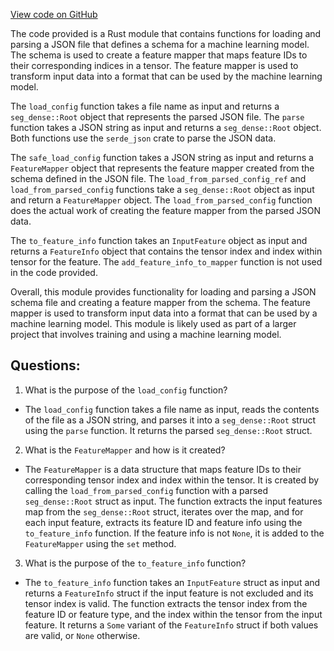[View code on GitHub](https://github.com/misbahsy/the-algorithm/navi/segdense/src/util.rs)

The code provided is a Rust module that contains functions for loading and parsing a JSON file that defines a schema for a machine learning model. The schema is used to create a feature mapper that maps feature IDs to their corresponding indices in a tensor. The feature mapper is used to transform input data into a format that can be used by the machine learning model.

The `load_config` function takes a file name as input and returns a `seg_dense::Root` object that represents the parsed JSON file. The `parse` function takes a JSON string as input and returns a `seg_dense::Root` object. Both functions use the `serde_json` crate to parse the JSON data.

The `safe_load_config` function takes a JSON string as input and returns a `FeatureMapper` object that represents the feature mapper created from the schema defined in the JSON file. The `load_from_parsed_config_ref` and `load_from_parsed_config` functions take a `seg_dense::Root` object as input and return a `FeatureMapper` object. The `load_from_parsed_config` function does the actual work of creating the feature mapper from the parsed JSON data.

The `to_feature_info` function takes an `InputFeature` object as input and returns a `FeatureInfo` object that contains the tensor index and index within tensor for the feature. The `add_feature_info_to_mapper` function is not used in the code provided.

Overall, this module provides functionality for loading and parsing a JSON schema file and creating a feature mapper from the schema. The feature mapper is used to transform input data into a format that can be used by a machine learning model. This module is likely used as part of a larger project that involves training and using a machine learning model.
## Questions: 
 1. What is the purpose of the `load_config` function?
- The `load_config` function takes a file name as input, reads the contents of the file as a JSON string, and parses it into a `seg_dense::Root` struct using the `parse` function. It returns the parsed `seg_dense::Root` struct.

2. What is the `FeatureMapper` and how is it created?
- The `FeatureMapper` is a data structure that maps feature IDs to their corresponding tensor index and index within the tensor. It is created by calling the `load_from_parsed_config` function with a parsed `seg_dense::Root` struct as input. The function extracts the input features map from the `seg_dense::Root` struct, iterates over the map, and for each input feature, extracts its feature ID and feature info using the `to_feature_info` function. If the feature info is not `None`, it is added to the `FeatureMapper` using the `set` method.

3. What is the purpose of the `to_feature_info` function?
- The `to_feature_info` function takes an `InputFeature` struct as input and returns a `FeatureInfo` struct if the input feature is not excluded and its tensor index is valid. The function extracts the tensor index from the feature ID or feature type, and the index within the tensor from the input feature. It returns a `Some` variant of the `FeatureInfo` struct if both values are valid, or `None` otherwise.